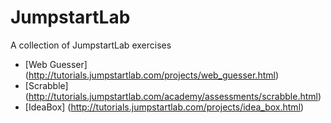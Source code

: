 JumpstartLab
============

A collection of JumpstartLab exercises

* [Web Guesser] (http://tutorials.jumpstartlab.com/projects/web_guesser.html)
* [Scrabble] (http://tutorials.jumpstartlab.com/academy/assessments/scrabble.html)
* [IdeaBox] (http://tutorials.jumpstartlab.com/projects/idea_box.html)
